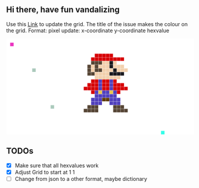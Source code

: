 ## Hi there, have fun vandalizing
Use this [Link](https://github.com/SRFklebth/SRFklebth/issues/new?title=pixel+update%3A+&body=Add+the+coordinates+x+y+and+the+hexcolour) to update the grid.
The title of the issue makes the colour on the grid.
Format: pixel update: x-coordinate y-coordinate hexvalue

![Grid](grid.png)

## TODOs
- [x] Make sure that all hexvalues work
- [x] Adjust Grid to start at 1 1
- [ ] Change from json to a other format, maybe dictionary